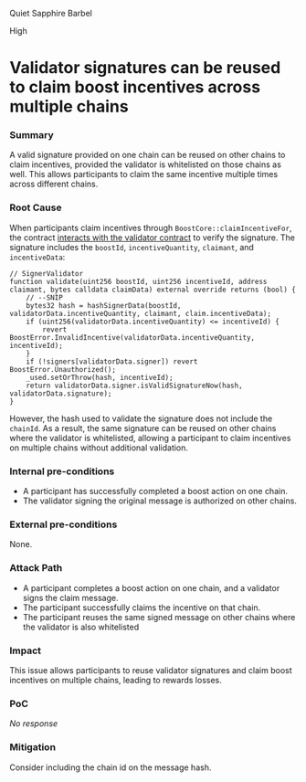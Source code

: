 Quiet Sapphire Barbel

High

# Validator signatures can be reused to claim boost incentives across multiple chains

### Summary

A valid signature provided on one chain can be reused on other chains to claim incentives, provided the validator is whitelisted on those chains as well. This allows participants to claim the same incentive multiple times across different chains.


### Root Cause

When participants claim incentives through `BoostCore::claimIncentiveFor`, the contract [interacts with the validator contract](https://github.com/sherlock-audit/2024-06-boost-aa-wallet/blob/d9f597776cc2d20fbb19ffb1f7731126cf3b6210/boost-protocol/packages/evm/contracts/BoostCore.sol#L176) to verify the signature. The signature includes the `boostId`, `incentiveQuantity`, `claimant`, and `incentiveData`:
```solidity
// SignerValidator
function validate(uint256 boostId, uint256 incentiveId, address claimant, bytes calldata claimData) external override returns (bool) {
    // --SNIP
    bytes32 hash = hashSignerData(boostId, validatorData.incentiveQuantity, claimant, claim.incentiveData);
    if (uint256(validatorData.incentiveQuantity) <= incentiveId) { 
        revert BoostError.InvalidIncentive(validatorData.incentiveQuantity, incentiveId);
    }
    if (!signers[validatorData.signer]) revert BoostError.Unauthorized();
    _used.setOrThrow(hash, incentiveId);
    return validatorData.signer.isValidSignatureNow(hash, validatorData.signature);
}
```
However, the hash used to validate the signature does not include the `chainId`. As a result, the same signature can be reused on other chains where the validator is whitelisted, allowing a participant to claim incentives on multiple chains without additional validation.

### Internal pre-conditions

- A participant has successfully completed a boost action on one chain.
- The validator signing the original message is authorized on other chains.

### External pre-conditions

None.


### Attack Path

- A participant completes a boost action on one chain, and a validator signs the claim message.
- The participant successfully claims the incentive on that chain.
- The participant reuses the same signed message on other chains where the validator is also whitelisted

### Impact

This issue allows participants to reuse validator signatures and claim boost incentives on multiple chains, leading to rewards losses.


### PoC

_No response_

### Mitigation

Consider including the chain id on the message hash.
